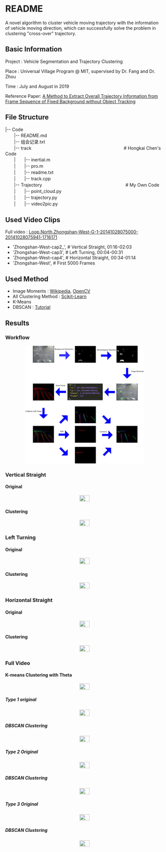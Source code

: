 # README

A novel algorithm to cluster vehicle moving trajectory with the information of vehicle moving direction, which can successfully solve the problem in clustering "cross-over" trajectory.

## Basic Information
 Project : Vehicle Segmentation and Trajectory Clustering 

 Place : Universal Village Program @ MIT, supervised by Dr. Fang and Dr. Zhou

 Time : July and August in 2019

 Reference Paper: [A Method to Extract Overall Trajectory Information from Frame Sequence of Fixed Background without Object Tracking](https://ieeexplore.ieee.org/abstract/document/8642123)

## File Structure
|-- Code \
　　|-- README.md \
　　|-- 组会记录.txt \
　　|-- track　　　　　　　　　　　　　　　　　　　　　# Hongkai Chen's Code \
　　|　　|-- inertial.m \
　　|　　|-- pro.m \
　　|　　|-- readme.txt \
　　|　　|-- track.cpp \
　　|-- Trajectory　　　　　　　　　　　　　　　　　　　# My Own Code　\
　　|　　|-- point_cloud.py                       
　　|　　|-- trajectory.py \
　　|　　|-- video2pic.py 

## Used Video Clips
Full video : [Loop.North.Zhongshan-West-G-1-20141028075000-20141028075941-1716171](https://drive.google.com/drive/folders/1W9AdAk36azt9QE6cmIQXET2HP-NAiFtI)
 - 'Zhongshan-West-cap2_',                         # Vertical Straight, 01:16-02:03
 - 'Zhongshan-West-cap3',                          # Left Turning, 00:04-00:31
 - 'Zhongshan-West-cap4',                          # Horizontal Straight, 00:34-01:14
 - 'Zhongshan-West',                               # First 5000 Frames

 ## Used Method
 - Image Moments : [Wikipedia](https://en.wikipedia.org/wiki/Image_moment), [OpenCV](https://docs.opencv.org/4.1.0/dd/d49/tutorial_py_contour_features.html)
 - All Clustering Method : [Scikit-Learn](https://scikit-learn.org/stable/modules/clustering.html)
 - K-Means
 - DBSCAN : [Tutorial](https://towardsdatascience.com/dbscan-algorithm-complete-guide-and-application-with-python-scikit-learn-d690cbae4c5d)

## Results

### Workflow

<center>
<img src="https://github.com/Kevinjyp/Vehicle-Trajectory-Management/blob/master/Workflow.png" width="75%" height="75%" />
</center>

### Vertical Straight

#### Original

<center>
<img src="https://github.com/Kevinjyp/Code/blob/master/Results/Zhongshan-West-cap2_right_turning/Zhongshan-West-cap2__source.png" width="25%" height="25%" />
</center>
 
#### Clustering

<center>
<img src="https://github.com/Kevinjyp/Code/blob/master/Results/Zhongshan-West-cap2_right_turning/Zhongshan-West-cap2__cluster.png" width="25%" height="25%" />
</center>

### Left Turning

#### Original

<center>
<img src="https://github.com/Kevinjyp/Code/blob/master/Results/Zhongshan-West-cap3_with_bike/Zhongshan-West-cap3_source.png" width="25%" height="25%" />
</center>

#### Clustering

<center>
<img src="https://github.com/Kevinjyp/Code/blob/master/Results/Zhongshan-West-cap3_with_bike/Zhongshan-West-cap3_cluster.png" width="25%" height="25%" />
</center>

### Horizontal Straight

#### Original

<center>
<img src="https://github.com/Kevinjyp/Code/blob/master/Results/Zhongshan-West-cap4_no_dirction_info/Zhongshan-West-cap4_source.png" width="25%" height="25%" />
</center>

#### Clustering

<center>
<img src="https://github.com/Kevinjyp/Code/blob/master/Results/Zhongshan-West-cap4_no_dirction_info/Zhongshan-West-cap4_cluster.png" width="25%" height="25%" />
</center>

### Full Video

#### K-means Clustering with Theta

<center>
<img src="https://github.com/Kevinjyp/Code/blob/master/Results/Zhongshan-West_kmeans(theta)%2Bdbscan/Zhongshan-West_cluster.png" width="25%" height="25%" />
</center>

##### Type 1 original

<center>
<img src="https://github.com/Kevinjyp/Code/blob/master/Results/Zhongshan-West_kmeans(theta)%2Bdbscan/Zhongshan-West_0.png" width="25%" height="25%" />
</center>

##### DBSCAN Clustering 

<center>
<img src="https://github.com/Kevinjyp/Code/blob/master/Results/Zhongshan-West_kmeans(theta)%2Bdbscan/Twice0/Zhongshan-West_cluster.png" width="25%" height="25%" />
</center>

##### Type 2 Original

<center>
<img src="https://github.com/Kevinjyp/Code/blob/master/Results/Zhongshan-West_kmeans(theta)%2Bdbscan/Zhongshan-West_2.png" width="25%" height="25%" />
</center>

##### DBSCAN Clustering

<center>
<img src="https://github.com/Kevinjyp/Code/blob/master/Results/Zhongshan-West_kmeans(theta)%2Bdbscan/Twice1/Zhongshan-West_cluster.png" width="25%" height="25%" />
</center>

##### Type 3 Original

<center>
<img src="https://github.com/Kevinjyp/Code/blob/master/Results/Zhongshan-West_kmeans(theta)%2Bdbscan/Zhongshan-West_1.png" width="25%" height="25%" />
</center>

##### DBSCAN Clustering

<center>
<img src="https://github.com/Kevinjyp/Code/blob/master/Results/Zhongshan-West_kmeans(theta)%2Bdbscan/Twice2/Zhongshan-West_cluster.png" width="25%" height="25%" />
</center>
